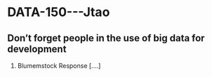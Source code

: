 # DATA-150---Jtao

## Don’t forget people in the use of big data for development

1. Blumemstock Response [....]
